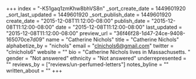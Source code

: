 +++
index = "-K51gaq1zmKhw8bhVS8n"
_sort_create_date = 1449601920
_sort_last_updated = 1449601920
_sort_publish_date = 1449601920
create_date = "2015-12-08T11:12:00-08:00"
publish_date = "2015-12-08T11:12:00-08:00"
date = "2015-12-08T11:12:00-08:00"
last_updated = "2015-12-08T11:12:00-08:00"
preview_url = "36f46f28-1d47-24ce-9408-165070ce7d09"
name = "Catherine Nichols"
title = "Catherine Nichols"
alphabetize_by = "nichols"
email = "clnichols6@gmail.com"
twitter = "clnichols6"
website = ""
bio = "Catherine Nichols lives in Massachusetts. "
gender = "Not answered"
ethnicity = "Not answered"
underrepresented = ""
reviews_by = ["reviews/un-perfumed-letters"]
notes_byline = ""
written_about = ""
+++

